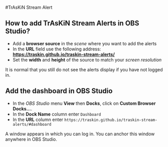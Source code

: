 #TrAsKiN Stream Alert

## How to add TrAsKiN Stream Alerts in OBS Studio?

* Add a **browser source** in the *scene* where you want to add the alerts
* In the **URL** field use the following address: **https://traskin.github.io/traskin-stream-alerts/**
* Set the **width** and **height** of the source to match your *screen resolution*

It is normal that you still do not see the alerts display if you have not logged in.

## Add the dashboard in OBS Studio

* In the *OBS Studio* menu **View** then **Docks**, click on **Custom Browser Docks...**.
* In the **Dock Name** column enter `Dashboard`
* In the **URL** column enter `https://traskin.github.io/traskin-stream-alerts/#dashboard`

A window appears in which you can log in. You can anchor this window anywhere in OBS Studio.
